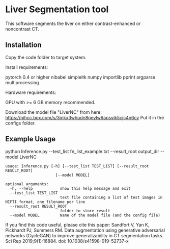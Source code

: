 # Liver Segmentation tool

This software segments the liver on either contrast-enhanced or noncontrast CT.

## Installation
Copy the code folder to target system.

Install requirements:

pytorch 0.4 or higher
nibabel
simpleitk
numpy
importlib
pprint
argparse
multiprocessing

Hardware requirements:

GPU with >= 6 GB memory recommended.

Download the model file "LiverNC" from here:
https://nihcc.box.com/s/3mkx3whudn8peylw6apsvik5cjc4n6cy
Put it in the configs folder.


## Example Usage

python  Inference.py --test_list fn_list_example.txt --result_root output_dir --model LiverNC


```
usage: Inference.py [-h] [--test_list TEST_LIST] [--result_root RESULT_ROOT]
                      [--model MODEL]

optional arguments:
  -h, --help            show this help message and exit
  --test_list TEST_LIST
                        text file containing a list of test images in NIFTI format, one filename per line
  --result_root RESULT_ROOT
                        folder to store result
  --model MODEL         Name of the model file (and the config file)

```
If you find this code useful, please cite this paper:
Sandfort V, Yan K, Pickhardt PJ, Summers RM. Data augmentation using generative adversarial networks (CycleGAN) to improve generalizability in CT segmentation tasks. Sci Rep 2019;9(1):16884. doi: 10.1038/s41598-019-52737-x

